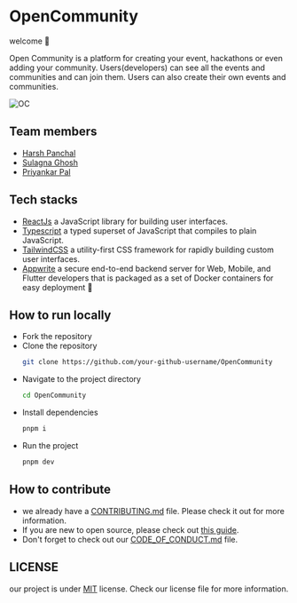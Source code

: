 # OpenCommunity

welcome 👋

Open Community is a platform for creating your event, hackathons or even adding your community. Users(developers) can see all the events and communities and can join them. Users can also create their own events and communities.

![OC](https://github.com/priyankarpal/ProjectsHut/assets/88102392/30f8b57d-e06d-4d04-ae28-a1b5d6244195)

## Team members

- [Harsh Panchal](https://github.com/HarshPanchal26)
- [Sulagna Ghosh](https://github.com/suzy-g38)
- [Priyankar Pal](https://github.com/priyankarpal)

## Tech stacks

- [ReactJs](https://react.dev/) a JavaScript library for building user interfaces.
- [Typescript](https://www.typescriptlang.org/) a typed superset of JavaScript that compiles to plain JavaScript.
- [TailwindCSS](https://tailwindcss.com/) a utility-first CSS framework for rapidly building custom user interfaces.
- [Appwrite](https://appwrite.io/) a secure end-to-end backend server for Web, Mobile, and Flutter developers that is packaged as a set of Docker containers for easy deployment 🚀

## How to run locally

- Fork the repository
- Clone the repository
  ```bash
  git clone https://github.com/your-github-username/OpenCommunity
  ```
- Navigate to the project directory
  ```bash
  cd OpenCommunity
  ```
- Install dependencies
  ```bash
  pnpm i
  ```
- Run the project
  ```bash
  pnpm dev
  ```

## How to contribute

- we already have a [CONTRIBUTING.md](/contributing.md) file. Please check it out for more information.
- If you are new to open source, please check out [this guide](https://opensource.guide/how-to-contribute/).
- Don't forget to check out our [CODE_OF_CONDUCT.md](/CODE_OF_CONDUCT.md) file.

## LICENSE

our project is under [MIT](/LICENSE) license. Check our license file for more information.
